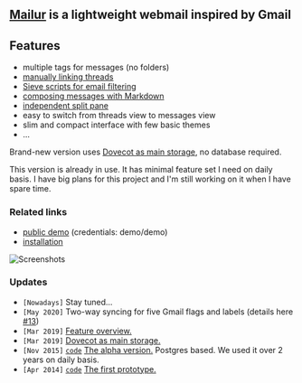 ## [Mailur] is a lightweight webmail inspired by Gmail

## Features
- multiple tags for messages (no folders)
- [manually linking threads](https://pusto.org/mailur/features/#link-threads)
- [Sieve scripts for email filtering](https://pusto.org/mailur/features/#sieve-scripts)
- [composing messages with Markdown](https://pusto.org/mailur/features/#markdown)
- [independent split pane](https://pusto.org/mailur/features/#the-split-pane)
- easy to switch from threads view to messages view
- slim and compact interface with few basic themes
- ...

Brand-new version uses [Dovecot as main storage][mlr-dovecot], no database required.

This version is already in use. It has minimal feature set I need on daily basis. I have big plans for this project and I'm still working on it when I have spare time.

### Related links
- [public demo][demo] (credentials: demo/demo)
- [installation][install]

![Screenshots](https://pusto.org/mailur/features/the-split-pane.gif)

[Mailur]: https://pusto.org/mailur/
[demo]: http://demo.pusto.org
[install]: https://pusto.org/mailur/installation/
[vimeo]: https://vimeo.com/259140545
[mlr-dovecot]: https://pusto.org/mailur/dovecot/
[mlr-features]: https://pusto.org/mailur/features/
[Markdown]: https://daringfireball.net/projects/markdown/syntax

### Updates
- `[Nowadays]` Stay tuned...
- `[May 2020]` Two-way syncing for five Gmail flags and labels (details here [#13])
- `[Mar 2019]` [Feature overview.][mlr-features]
- `[Mar 2019]` [Dovecot as main storage.][mlr-dovecot]
- `[Nov 2015]` [`code`][v02code] [The alpha version.][v02post] Postgres based. We used it over 2 years on daily basis.
- `[Apr 2014]` [`code`][v01code] [The first prototype.][v01post]

[#13]: https://github.com/naspeh/mailur/issues/13
[v02code]: https://github.com/naskoro/mailur-pg
[v02post]: https://pusto.org/mailur/alpha/
[v01code]: https://github.com/naskoro/mailur-pg/tree/prototype
[v01post]: https://pusto.org/mailur/intro/
